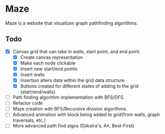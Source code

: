 # Maze

Maze is a website that visualizes graph pathfinding algorithms.

## Todo

- [x] Canvas grid that can take in walls, start point, and end point.
  - [x] Create canvas representation
  - [x] Make each node clickable
  - [x] Insert new start/end points
  - [x] Insert walls 
  - [x] Insertion alters data within the grid data structure
  - [x] Buttons created for different states of adding to the grid (start/end/walls)
- [ ] Path finding algorithm implementation with BFS/DFS.
- [ ] Refactor code
- [ ] Maze creation with BFS/Recursive division algorithms.
- [ ] Advanced animation with block being added to grid(from walls, graph traversals, etc.)
- [ ] More advanced path find algos (Djikstra's, A*, Best-First)